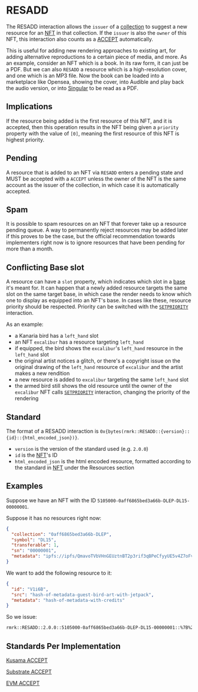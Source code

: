 # RESADD

The RESADD interaction allows the `issuer` of a [collection](../entities/collection.md) to suggest a
new resource for an [NFT](../entities/nft.md) in that collection. If the `issuer` is also the
`owner` of this NFT, this interaction also counts as a [ACCEPT](accept.md) automatically.

This is useful for adding new rendering approaches to existing art, for adding alternative
reproductions to a certain piece of media, and more. As an example, consider an NFT which is a book.
In its raw form, it can just be a PDF. But we can also `RESADD` a resource which is a
high-resolution cover, and one which is an MP3 file. Now the book can be loaded into a marketplace
like Opensea, showing the cover, into Audible and play back the audio version, or into
[Singular](https://singular.rmrk.app) to be read as a PDF.

## Implications

If the resource being added is the first resource of this NFT, and it is accepted, then this
operation results in the NFT being given a `priority` property with the value of `[0]`, meaning the
first resource of this NFT is highest priority.

## Pending

A resource that is added to an NFT via `RESADD` enters a pending state and MUST be accepted with a
`ACCEPT` unless the owner of the NFT is the same account as the issuer of the collection, in which
case it is automatically accepted.

## Spam

It is possible to spam resources on an NFT that forever take up a resource pending queue. A way to
permanently reject resources may be added later if this proves to be the case, but the official
recommendation towards implementers right now is to ignore resources that have been pending for more
than a month.

## Conflicting Base slot

A resource can have a `slot` property, which indicates which slot in a [base](../entities/base.md)
it's meant for. It can happen that a newly added resource targets the same slot on the same target
base, in which case the render needs to know which one to display as equipped into an NFT's base. In
cases like these, resource priority should be respected. Priority can be switched with the
[`SETPRIORITY`](setpriority.md) interaction.

As an example:

- a Kanaria bird has a `left_hand` slot
- an NFT `excalibur` has a resource targeting `left_hand`
- if equipped, the bird shows the `excalibur`'s `left_hand` resource in the `left_hand` slot
- the original artist notices a glitch, or there's a copyright issue on the original drawing of the
  `left_hand` resource of `excalibur` and the artist makes a new rendition
- a new resource is added to `excalibur` targeting the same `left_hand` slot
- the armed bird still shows the old resource until the owner of the `excalibur` NFT calls
  [`SETPRIORITY`](setpriority.md) interaction, changing the priority of the rendering

## Standard

The format of a RESADD interaction is
`0x{bytes(rmrk::RESADD::{version}::{id}::{html_encoded_json})}`.

- `version` is the version of the standard used (e.g. `2.0.0`)
- `id` is the [NFT](../entities/nft.md)'s ID
- `html_encoded_json` is the html encoded resource, formatted according to the standard in
  [NFT](../entities/nft.md) under the Resources section

## Examples

Suppose we have an NFT with the ID `5105000-0aff6865bed3a66b-DLEP-DL15-00000001`.

Suppose it has no resources right now:

```json
{
  "collection": "0aff6865bed3a66b-DLEP",
  "symbol": "DL15",
  "transferable": 1,
  "sn": "00000001",
  "metadata": "ipfs://ipfs/QmavoTVbVHnGEUztnBT2p3rif3qBPeCfyyUE5v4Z7oFvs4"
}
```

We want to add the following resource to it:

```json
{
  "id": "V1i6B",
  "src": "hash-of-metadata-guest-bird-art-with-jetpack",
  "metadata": "hash-of-metadata-with-credits"
}
```

So we issue:

```txt
rmrk::RESADD::2.0.0::5105000-0aff6865bed3a66b-DLEP-DL15-00000001::%7B%22id%22%3A%22V1i6B%22%2C%src%22%3A%22hash-of-metadata-guest-bird-art-with-jetpack%22%2C%22metadata%22%3A%22hash-of-metadata-with-credits%22%7D
```

## Standards Per Implementation

[Kusama ACCEPT](../../kusama/interactions/accept.md)

[Substrate ACCEPT](../../substrate/interactions/accept.md)

[EVM ACCEPT](../../evm/interactions/accept.md)